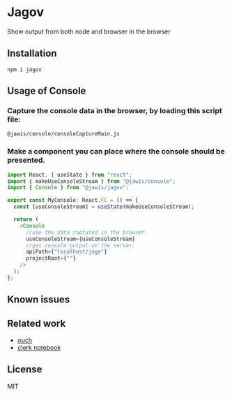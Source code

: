 # Jagov

Show output from both node and browser in the browser

## Installation

```
npm i jagov
```

## Usage of Console

### Capture the console data in the browser, by loading this script file:

```
@jawis/console/consoleCaptureMain.js
```

### Make a component you can place where the console should be presented.

```js
import React, { useState } from "react";
import { makeUseConsoleStream } from "@jawis/console";
import { Console } from "@jawis/jagov";

export const MyConsole: React.FC = () => {
  const [useConsoleStream] = useState(makeUseConsoleStream);

  return (
    <Console
      //use the data captured in the browser.
      useConsoleStream={useConsoleStream}
      //get console output on the server.
      apiPath={"localhost/jago"}
      projectRoot={""}
    />
  );
};
```

## Known issues

## Related work

- [ouch](https://www.npmjs.com/package/ouch)
- [clerk notebook](https://nextjournal.github.io/clerk-demo/notebooks/introduction.html)

## License

MIT
